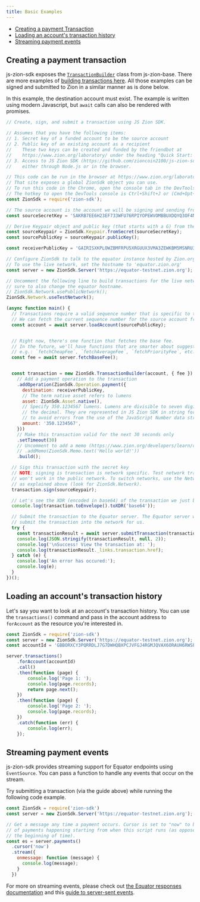 ```yaml
---
title: Basic Examples
---
```


- [Creating a payment Transaction](#creating-a-payment-transaction)
- [Loading an account's transaction history](#loading-an-accounts-transaction-history)
- [Streaming payment events](#streaming-payment-events)

## Creating a payment transaction

js-zion-sdk exposes the [`TransactionBuilder`](https://github.com/zioncoin2100/js-zion-base/blob/master/src/transaction_builder.js) class from js-zion-base.  There are more examples of [building transactions here](https://www.zion.org/developers/js-zion-base/learn/base-examples.html). All those examples can be signed and submitted to Zion in a similar manner as is done below.

In this example, the destination account must exist. The example is written 
using modern Javascript, but `await` calls can also be rendered with promises.

```javascript
// Create, sign, and submit a transaction using JS Zion SDK.

// Assumes that you have the following items:
// 1. Secret key of a funded account to be the source account
// 2. Public key of an existing account as a recipient
//    These two keys can be created and funded by the friendbot at
//    https://www.zion.org/laboratory/ under the heading "Quick Start: Test Account"
// 3. Access to JS Zion SDK (https://github.com/zioncoin2100/js-zion-sdk)
//    either through Node.js or in the browser.

// This code can be run in the browser at https://www.zion.org/laboratory/
// That site exposes a global ZionSdk object you can use.
// To run this code in the Chrome, open the console tab in the DevTools.
// The hotkey to open the DevTools console is Ctrl+Shift+J or (Cmd+Opt+J on Mac).
const ZionSdk = require('zion-sdk');

// The source account is the account we will be signing and sending from.
const sourceSecretKey = 'SAKRB7EE6H23EF733WFU76RPIYOPEWVOMBBUXDQYQ3OF4NF6ZY6B6VLW';

// Derive Keypair object and public key (that starts with a G) from the secret
const sourceKeypair = ZionSdk.Keypair.fromSecret(sourceSecretKey);
const sourcePublicKey = sourceKeypair.publicKey();

const receiverPublicKey = 'GAIRISXKPLOWZBMFRPU5XRGUUX3VMA3ZEWKBM5MSNRU3CHV6P4PYZ74D';

// Configure ZionSdk to talk to the equator instance hosted by Zion.org
// To use the live network, set the hostname to 'equator.zion.org'
const server = new ZionSdk.Server('https://equator-testnet.zion.org');

// Uncomment the following line to build transactions for the live network. Be
// sure to also change the equator hostname.
// ZionSdk.Network.usePublicNetwork();
ZionSdk.Network.useTestNetwork();

(async function main() {
  // Transactions require a valid sequence number that is specific to this account.
  // We can fetch the current sequence number for the source account from Equator.
  const account = await server.loadAccount(sourcePublicKey);


  // Right now, there's one function that fetches the base fee.
  // In the future, we'll have functions that are smarter about suggesting fees,
  // e.g.: `fetchCheapFee`, `fetchAverageFee`, `fetchPriorityFee`, etc.
  const fee = await server.fetchBaseFee();


  const transaction = new ZionSdk.TransactionBuilder(account, { fee })
    // Add a payment operation to the transaction
    .addOperation(ZionSdk.Operation.payment({
      destination: receiverPublicKey,
      // The term native asset refers to lumens
      asset: ZionSdk.Asset.native(),
      // Specify 350.1234567 lumens. Lumens are divisible to seven digits past
      // the decimal. They are represented in JS Zion SDK in string format
      // to avoid errors from the use of the JavaScript Number data structure.
      amount: '350.1234567',
    }))
    // Make this transaction valid for the next 30 seconds only
    .setTimeout(30)
    // Uncomment to add a memo (https://www.zion.org/developers/learn/concepts/transactions.html)
    // .addMemo(ZionSdk.Memo.text('Hello world!'))
    .build();

  // Sign this transaction with the secret key
  // NOTE: signing is transaction is network specific. Test network transactions
  // won't work in the public network. To switch networks, use the Network object
  // as explained above (look for ZionSdk.Network).
  transaction.sign(sourceKeypair);

  // Let's see the XDR (encoded in base64) of the transaction we just built
  console.log(transaction.toEnvelope().toXDR('base64'));

  // Submit the transaction to the Equator server. The Equator server will then
  // submit the transaction into the network for us.
  try {
    const transactionResult = await server.submitTransaction(transaction);
    console.log(JSON.stringify(transactionResult, null, 2));
    console.log('\nSuccess! View the transaction at: ');
    console.log(transactionResult._links.transaction.href);
  } catch (e) {
    console.log('An error has occured:');
    console.log(e);
  }
})();
```

## Loading an account's transaction history

Let's say you want to look at an account's transaction history.  You can use the `transactions()` command and pass in the account address to `forAccount` as the resource you're interested in.

```javascript
const ZionSdk = require('zion-sdk')
const server = new ZionSdk.Server('https://equator-testnet.zion.org');
const accountId = 'GBBORXCY3PQRRDLJ7G7DWHQBXPCJVFGJ4RGMJQVAX6ORAUH6RWSPP6FM';

server.transactions()
    .forAccount(accountId)
    .call()
    .then(function (page) {
        console.log('Page 1: ');
        console.log(page.records);
        return page.next();
    })
    .then(function (page) {
        console.log('Page 2: ');
        console.log(page.records);
    })
    .catch(function (err) {
        console.log(err);
    });
```

## Streaming payment events

js-zion-sdk provides streaming support for Equator endpoints using `EventSource`.  You can pass a function to handle any events that occur on the stream.

Try submitting a transaction (via the guide above) while running the following code example.
```javascript
const ZionSdk = require('zion-sdk')
const server = new ZionSdk.Server('https://equator-testnet.zion.org');

// Get a message any time a payment occurs. Cursor is set to "now" to be notified
// of payments happening starting from when this script runs (as opposed to from
// the beginning of time).
const es = server.payments()
  .cursor('now')
  .stream({
    onmessage: function (message) {
      console.log(message);
    }
  })
```

For more on streaming events, please check out [the Equator responses documentation](https://www.zion.org/developers/equator/learn/responses.html#streaming) and this [guide to server-sent events](https://developer.mozilla.org/en-US/docs/Web/API/Server-sent_events/Using_server-sent_events).
